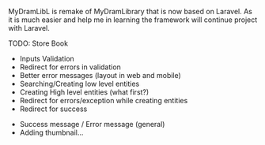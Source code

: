 MyDramLibL is remake of MyDramLibrary that is now based on Laravel.
As it is much easier and help me in learning the framework will continue project with Laravel.

TODO:
Store Book
+ Inputs Validation
+ Redirect for errors in validation
+ Better error messages (layout in web and mobile)
+ Searching/Creating low level entities
+ Creating High level entities (what first?)
+ Redirect for errors/exception while creating entities
+ Redirect for success
- Success message / Error message (general)
- Adding thumbnail...


